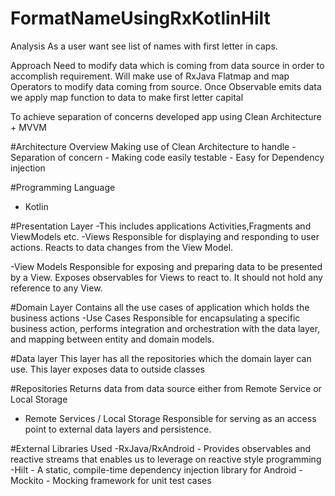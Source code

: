 # FormatNameUsingRxKotlinHilt

Analysis
As a user want see list of names with first letter in caps.

Approach
Need to modify data which is coming from data source in order to accomplish requirement.
Will make use of RxJava Flatmap and map Operators to modify data coming from source. Once Observable emits data we apply map function to data to make first letter capital

To achieve separation of concerns developed app using Clean Architecture + MVVM

#Architecture Overview
Making use of Clean Architecture to handle 
    - Separation of  concern
    - Making code easily testable
    - Easy for Dependency  injection

 
#Programming Language
- Kotlin

#Presentation Layer
-This includes applications Activities,Fragments and ViewModels etc.
-Views
Responsible for displaying and responding to user actions. Reacts to data changes from the View Model.

-View Models
Responsible for exposing and preparing data to be presented by a View. Exposes observables for Views to react to. It should not hold any reference to any View.

#Domain Layer
Contains all the use cases of application which holds the business actions
-Use Cases
Responsible for encapsulating a specific business action, performs integration and orchestration with the data layer, and mapping between entity and domain models.

#Data layer
This layer has all the repositories which the domain layer can use. This layer exposes data to outside classes 

#Repositories
Returns data from data source either from Remote Service or Local Storage
- Remote Services / Local Storage
Responsible for serving as an access point to external data layers and persistence.

#External Libraries Used
-RxJava/RxAndroid -  Provides observables and reactive streams that enables us to leverage on reactive style programming
-Hilt - A static, compile-time dependency injection library for Android
-Mockito - Mocking framework for unit test cases
